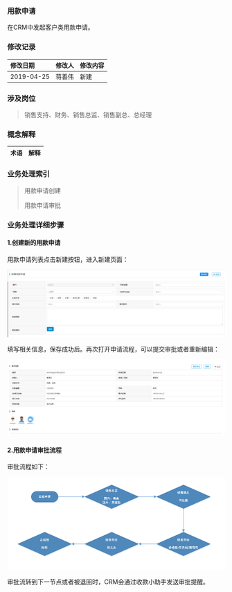 ### 用款申请

在CRM中发起客户类用款申请。

### 修改记录

| 修改日期 | 修改人 | 修改内容 |
| :--- | :--- | :--- |
| 2019-04-25 | 蒋善伟 | 新建 |

### 涉及岗位

> 销售支持、财务、销售总监、销售副总、总经理

### 概念解释

| 术语 | 解释 |
| :--- | :--- |


### 业务处理索引

> 用款申请创建
>
> 用款申请审批

### 业务处理详细步骤

#### 1.创建新的用款申请

用款申请列表点击新建按钮，进入新建页面：

![](/assets/xjyksq)

填写相关信息，保存成功后。再次打开申请流程，可以提交审批或者重新编辑：

![](/assets/yksqmx)

#### 2.用款申请审批流程

审批流程如下：

![](/assets/yksqlct)

审批流转到下一节点或者被退回时，CRM会通过收款小助手发送审批提醒。

